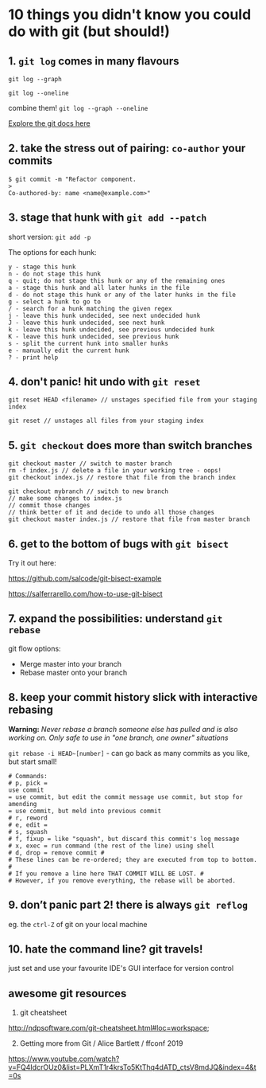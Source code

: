 # 10 things you didn't know you could do with git (but should!)

## 1. `git log` comes in many flavours
`git log --graph`

`git log --oneline`

combine them! `git log --graph --oneline`

[Explore the git docs here](https://www.git-scm.com/docs/git-log)

## 2. take the stress out of pairing: `co-author` your commits

```
$ git commit -m "Refactor component.
>
Co-authored-by: name <name@example.com>"
```
     
## 3. stage that hunk with `git add --patch`

short version: `git add -p`

The options for each hunk:
```
y - stage this hunk
n - do not stage this hunk
q - quit; do not stage this hunk or any of the remaining ones
a - stage this hunk and all later hunks in the file
d - do not stage this hunk or any of the later hunks in the file
g - select a hunk to go to
/ - search for a hunk matching the given regex
j - leave this hunk undecided, see next undecided hunk
J - leave this hunk undecided, see next hunk
k - leave this hunk undecided, see previous undecided hunk
K - leave this hunk undecided, see previous hunk
s - split the current hunk into smaller hunks
e - manually edit the current hunk
? - print help
```

## 4. don't panic! hit undo with `git reset`

`git reset HEAD <filename> // unstages specified file from your staging index`
 
`git reset // unstages all files from your staging index`
  
## 5. `git checkout` does more than switch branches

```
git checkout master // switch to master branch
rm -f index.js // delete a file in your working tree - oops! 
git checkout index.js // restore that file from the branch index
```
```
git checkout mybranch // switch to new branch
// make some changes to index.js
// commit those changes
// think better of it and decide to undo all those changes
git checkout master index.js // restore that file from master branch
```

## 6. get to the bottom of bugs with `git bisect`

Try it out here:

https://github.com/salcode/git-bisect-example

https://salferrarello.com/how-to-use-git-bisect

## 7. expand the possibilities: understand `git rebase`

git flow options:
- Merge master into your branch
- Rebase master onto your branch 
          
## 8. keep your commit history slick with interactive rebasing

**Warning:** *Never rebase a branch someone else has pulled and is also working on. Only safe to use in "one branch, one owner" situations*

`git rebase -i HEAD~[number]` - can go back as many commits as you like, but start small!  

```
# Commands:
# p, pick =
use commit
= use commit, but edit the commit message use commit, but stop for amending
= use commit, but meld into previous commit
# r, reword
# e, edit =
# s, squash
# f, fixup = like "squash", but discard this commit's log message
# x, exec = run command (the rest of the line) using shell
# d, drop = remove commit #
# These lines can be re-ordered; they are executed from top to bottom. #
# If you remove a line here THAT COMMIT WILL BE LOST. #
# However, if you remove everything, the rebase will be aborted.
```

## 9. don’t panic part 2! there is always `git reflog` 

eg. the `ctrl-Z` of git on your local machine


## 10. hate the command line? git travels!

just set and use your favourite IDE's GUI interface for version control

## awesome git resources

1. git cheatsheet

http://ndpsoftware.com/git-cheatsheet.html#loc=workspace;

2. Getting more from Git / Alice Bartlett / ffconf 2019

https://www.youtube.com/watch?v=FQ4IdcrOUz0&list=PLXmT1r4krsTo5KtThq4dATD_ctsV8mdJQ&index=4&t=0s
